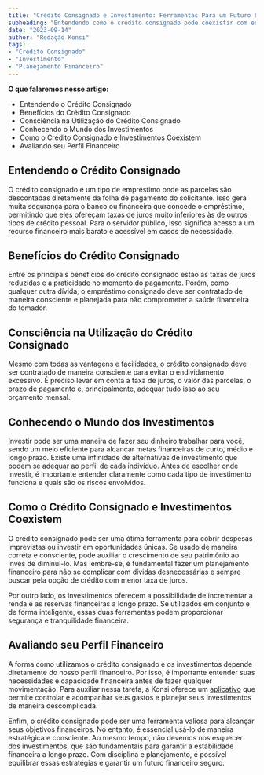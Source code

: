 ```yaml
---
title: "Crédito Consignado e Investimento: Ferramentas Para um Futuro Financeiro Seguro"
subheading: "Entendendo como o crédito consignado pode coexistir com estratégias de investimento para uma vida financeira saudável."
date: "2023-09-14"
author: "Redação Konsi"
tags:
- "Crédito Consignado"
- "Investimento"
- "Planejamento Financeiro"
---
```


**O que falaremos nesse artigo:**
* Entendendo o Crédito Consignado
* Benefícios do Crédito Consignado
* Consciência na Utilização do Crédito Consignado
* Conhecendo o Mundo dos Investimentos
* Como o Crédito Consignado e Investimentos Coexistem
* Avaliando seu Perfil Financeiro

## Entendendo o Crédito Consignado

O crédito consignado é um tipo de empréstimo onde as parcelas são descontadas diretamente da folha de pagamento do solicitante. Isso gera muita segurança para o banco ou financeira que concede o empréstimo, permitindo que eles ofereçam taxas de juros muito inferiores às de outros tipos de crédito pessoal. Para o servidor público, isso significa acesso a um recurso financeiro mais barato e acessível em casos de necessidade.

## Benefícios do Crédito Consignado

Entre os principais benefícios do crédito consignado estão as taxas de juros reduzidas e a praticidade no momento do pagamento. Porém, como qualquer outra dívida, o empréstimo consignado deve ser contratado de maneira consciente e planejada para não comprometer a saúde financeira do tomador.

## Consciência na Utilização do Crédito Consignado

Mesmo com todas as vantagens e facilidades, o crédito consignado deve ser contratado de maneira consciente para evitar o endividamento excessivo. É preciso levar em conta a taxa de juros, o valor das parcelas, o prazo de pagamento e, principalmente, adequar tudo isso ao seu orçamento mensal.

## Conhecendo o Mundo dos Investimentos

Investir pode ser uma maneira de fazer seu dinheiro trabalhar para você, sendo um meio eficiente para alcançar metas financeiras de curto, médio e longo prazo. Existe uma infinidade de alternativas de investimento que podem se adequar ao perfil de cada indivíduo. Antes de escolher onde investir, é importante entender claramente como cada tipo de investimento funciona e quais são os riscos envolvidos.

## Como o Crédito Consignado e Investimentos Coexistem

O crédito consignado pode ser uma ótima ferramenta para cobrir despesas imprevistas ou investir em oportunidades únicas. Se usado de maneira correta e consciente, pode auxiliar o crescimento de seu patrimônio ao invés de diminuí-lo. Mas lembre-se, é fundamental fazer um planejamento financeiro para não se complicar com dívidas desnecessárias e sempre buscar pela opção de crédito com menor taxa de juros.

Por outro lado, os investimentos oferecem a possibilidade de incrementar a renda e as reservas financeiras a longo prazo. Se utilizados em conjunto e de forma inteligente, essas duas ferramentas podem proporcionar segurança e tranquilidade financeira.

## Avaliando seu Perfil Financeiro

A forma como utilizamos o crédito consignado e os investimentos depende diretamente do nosso perfil financeiro. Por isso, é importante entender suas necessidades e capacidade financeira antes de fazer qualquer movimentação. Para auxiliar nessa tarefa, a Konsi oferece um [aplicativo](http://konsi.com.br/download) que permite controlar e acompanhar seus gastos e planejar seus investimentos de maneira descomplicada.

Enfim, o crédito consignado pode ser uma ferramenta valiosa para alcançar seus objetivos financeiros. No entanto, é essencial usá-lo de maneira estratégica e consciente. Ao mesmo tempo, não devemos nos esquecer dos investimentos, que são fundamentais para garantir a estabilidade financeira a longo prazo. Com disciplina e planejamento, é possível equilibrar essas estratégias e garantir um futuro financeiro seguro.